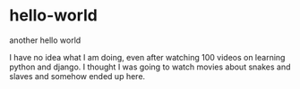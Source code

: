 # hello-world
another hello world

I have no idea what I am doing, even after watching 100 videos on learning python and django. I thought I was going to watch movies about snakes and slaves and somehow ended up here. 
